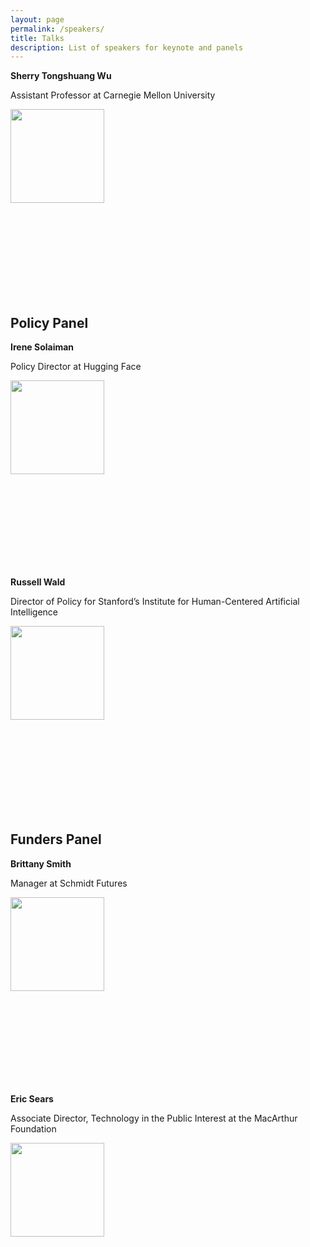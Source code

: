 ```yaml
---
layout: page
permalink: /speakers/
title: Talks
description: List of speakers for keynote and panels
---
```


<!-- <h2> Keynote </h2>
<div>
  <p><strong>Jason Weston</strong></p>
  <p>Research Scientist at Meta AI</b>
  <p><img src="http://www.thespermwhale.com/jaseweston/jason.jpg" style="height:150px"></p>
</div>

<br><br><br><br><br><br><br><br>

<h2> Technical Panel </h2>
<div>
  <p><strong>Long Ouyang</strong></p>
  <p>Research Scientist at OpenAI</p>
  <p><img src="http://zx.gd/academic/me.jpg" style="height:150px"></p>
</div>

<br><br><br><br><br><br><br><br> -->

<p><strong>Sherry Tongshuang Wu</strong></p>
<p style="clear: right; text-align: left;">Assistant Professor at Carnegie Mellon University</p>
<img src="https://www.cs.cmu.edu/~sherryw/assets/avatar.png" style="height:150px">

<br><br><br><br><br><br><br><br>

<h2> Policy Panel </h2>
<div>
  <p><strong>Irene Solaiman</strong></p>
  <p>Policy Director at Hugging Face</p>
  <p><img src="https://www.irenesolaiman.com/img/laughing.jpg" style="height:150px"></p>
</div>

<br><br><br><br><br><br><br><br>

<div>
  <p><strong>Russell Wald</strong></p>
  <p>Director of Policy for Stanford’s Institute for Human-Centered Artificial Intelligence</p>
  <p><img src="https://law.stanford.edu/wp-content/uploads/2020/10/creating-a-national-research-cloud-400x400.jpg" style="height:150px"></p>
</div>

<br><br><br><br><br><br><br><br>

<h2> Funders Panel </h2>
<div>
  <p><strong>Brittany Smith</strong></p>
  <p>Manager at Schmidt Futures</p>
  <p><img src="https://media-exp1.licdn.com/dms/image/C4E03AQHQlPY7h-Ub1g/profile-displayphoto-shrink_200_200/0/1539632136759?e=1674691200&v=beta&t=RNRRn520v6rdahhWobgnuLgRm2RXJi3jv1V3wZlVcbA" style="height:150px"></p>
</div>

<br><br><br><br><br><br><br><br>

<div>
  <p><strong>Eric Sears</strong></p>
  <p>Associate Director, Technology in the Public Interest at the MacArthur Foundation</p>
  <p><img src="https://www.macfound.org/media/staff_photos/eric-sears.jpg" style="height:150px"></p>
</div>
